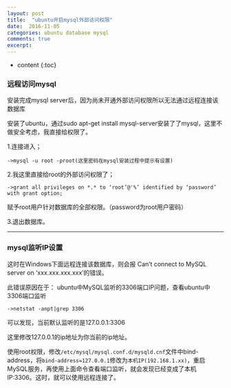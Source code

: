```yaml
---
layout: post
title:  "ubuntu开启mysql外部访问权限"
date:  2016-11-05
categories: ubuntu database mysql
comments: true
excerpt:
---
```


* content
{:toc}

### 远程访问mysql

安装完成mysql server后，因为尚未开通外部访问权限所以无法通过远程连接该数据库

安装了ubuntu，通过sudo apt-get install mysql-server安装了了mysql，这里不做安全考虑，我直接给权限了。

1.连接进入；

	->mysql -u root -proot(这里密码在mysql安装过程中提示有设置)

2.我这里直接给root的外部访问权限了；
	
	->grant all privileges on *.* to ‘root’@'%’ identified by ‘password’ with grant option;

赋予root用户针对数据库的全部权限。（password为root用户密码）

3.退出数据库。

---

### mysql监听IP设置

这时在Windows下面远程连接该数据库，则会报
Can’t connect to MySQL server on ‘xxx.xxx.xxx.xxx’的错误。

此错误原因在于：
ubuntu中MySQL监听的3306端口IP问题，查看ubuntu中3306端口监听

	->netstat -anpt|grep 3306

可以发现，当前默认监听的是127.0.0.1:3306

这里修改127.0.0.1的ip地址为你当前的ip地址。

使用root权限，修改`/etc/mysql/mysql.conf.d/mysqld.cnf`文件中bind-address，将`bind-address=127.0.0.1`修改为`本机IP(192.168.1.xx)`，重启MySQL服务，再使用上面命令查看端口监听，就会发现已经变成了本机IP:3306。这时，就可以使用远程连接了。